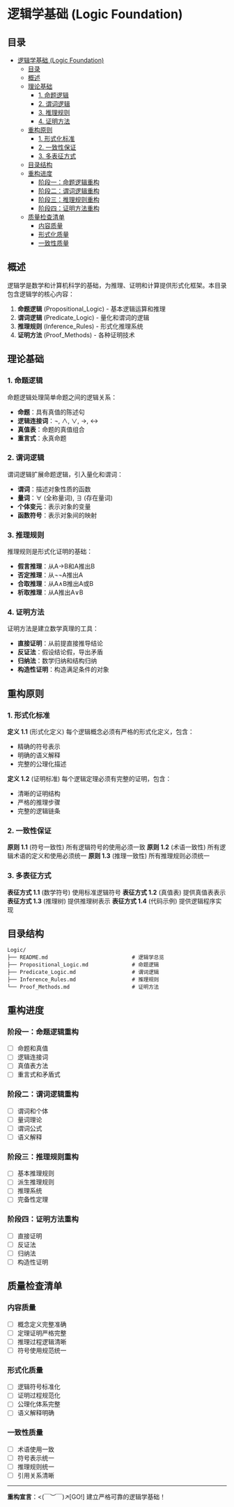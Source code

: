 # 逻辑学基础 (Logic Foundation)

## 目录

- [逻辑学基础 (Logic Foundation)](#逻辑学基础-logic-foundation)
  - [目录](#目录)
  - [概述](#概述)
  - [理论基础](#理论基础)
    - [1. 命题逻辑](#1-命题逻辑)
    - [2. 谓词逻辑](#2-谓词逻辑)
    - [3. 推理规则](#3-推理规则)
    - [4. 证明方法](#4-证明方法)
  - [重构原则](#重构原则)
    - [1. 形式化标准](#1-形式化标准)
    - [2. 一致性保证](#2-一致性保证)
    - [3. 多表征方式](#3-多表征方式)
  - [目录结构](#目录结构)
  - [重构进度](#重构进度)
    - [阶段一：命题逻辑重构](#阶段一命题逻辑重构)
    - [阶段二：谓词逻辑重构](#阶段二谓词逻辑重构)
    - [阶段三：推理规则重构](#阶段三推理规则重构)
    - [阶段四：证明方法重构](#阶段四证明方法重构)
  - [质量检查清单](#质量检查清单)
    - [内容质量](#内容质量)
    - [形式化质量](#形式化质量)
    - [一致性质量](#一致性质量)

## 概述

逻辑学是数学和计算机科学的基础，为推理、证明和计算提供形式化框架。本目录包含逻辑学的核心内容：

1. **命题逻辑** (Propositional_Logic) - 基本逻辑运算和推理
2. **谓词逻辑** (Predicate_Logic) - 量化和谓词的逻辑
3. **推理规则** (Inference_Rules) - 形式化推理系统
4. **证明方法** (Proof_Methods) - 各种证明技术

## 理论基础

### 1. 命题逻辑

命题逻辑处理简单命题之间的逻辑关系：

- **命题**：具有真值的陈述句
- **逻辑连接词**：¬, ∧, ∨, →, ↔
- **真值表**：命题的真值组合
- **重言式**：永真命题

### 2. 谓词逻辑

谓词逻辑扩展命题逻辑，引入量化和谓词：

- **谓词**：描述对象性质的函数
- **量词**：∀ (全称量词), ∃ (存在量词)
- **个体变元**：表示对象的变量
- **函数符号**：表示对象间的映射

### 3. 推理规则

推理规则是形式化证明的基础：

- **假言推理**：从A→B和A推出B
- **否定推理**：从¬¬A推出A
- **合取推理**：从A∧B推出A或B
- **析取推理**：从A推出A∨B

### 4. 证明方法

证明方法是建立数学真理的工具：

- **直接证明**：从前提直接推导结论
- **反证法**：假设结论假，导出矛盾
- **归纳法**：数学归纳和结构归纳
- **构造性证明**：构造满足条件的对象

## 重构原则

### 1. 形式化标准

**定义 1.1** (形式化定义) 每个逻辑概念必须有严格的形式化定义，包含：

- 精确的符号表示
- 明确的语义解释
- 完整的公理化描述

**定义 1.2** (证明标准) 每个逻辑定理必须有完整的证明，包含：

- 清晰的证明结构
- 严格的推理步骤
- 完整的逻辑链条

### 2. 一致性保证

**原则 1.1** (符号一致性) 所有逻辑符号的使用必须一致
**原则 1.2** (术语一致性) 所有逻辑术语的定义和使用必须统一
**原则 1.3** (推理一致性) 所有推理规则必须统一

### 3. 多表征方式

**表征方式 1.1** (数学符号) 使用标准逻辑符号
**表征方式 1.2** (真值表) 提供真值表表示
**表征方式 1.3** (推理树) 提供推理树表示
**表征方式 1.4** (代码示例) 提供逻辑程序实现

## 目录结构

```text
Logic/
├── README.md                           # 逻辑学总览
├── Propositional_Logic.md              # 命题逻辑
├── Predicate_Logic.md                  # 谓词逻辑
├── Inference_Rules.md                  # 推理规则
└── Proof_Methods.md                    # 证明方法
```

## 重构进度

### 阶段一：命题逻辑重构

- [ ] 命题和真值
- [ ] 逻辑连接词
- [ ] 真值表方法
- [ ] 重言式和矛盾式

### 阶段二：谓词逻辑重构

- [ ] 谓词和个体
- [ ] 量词理论
- [ ] 谓词公式
- [ ] 语义解释

### 阶段三：推理规则重构

- [ ] 基本推理规则
- [ ] 派生推理规则
- [ ] 推理系统
- [ ] 完备性定理

### 阶段四：证明方法重构

- [ ] 直接证明
- [ ] 反证法
- [ ] 归纳法
- [ ] 构造性证明

## 质量检查清单

### 内容质量

- [ ] 概念定义完整准确
- [ ] 定理证明严格完整
- [ ] 推理过程逻辑清晰
- [ ] 符号使用规范统一

### 形式化质量

- [ ] 逻辑符号标准化
- [ ] 证明过程规范化
- [ ] 公理化体系完整
- [ ] 语义解释明确

### 一致性质量

- [ ] 术语使用一致
- [ ] 符号表示统一
- [ ] 推理规则统一
- [ ] 引用关系清晰

---

**重构宣言**：<(￣︶￣)↗[GO!] 建立严格可靠的逻辑学基础！
